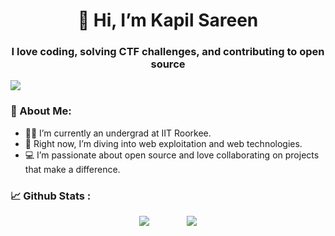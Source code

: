 <h1 align="center">👋 Hi, I’m Kapil Sareen</h1>
<h3 align="center">I love coding, solving CTF challenges, and contributing to open source</h3>

<img src="https://visitor-badge.laobi.icu/badge?page_id=KapilSareen"/>


### 🤠 About Me:

- 👨‍🎓 I’m currently an undergrad at IIT Roorkee.
- 🌱 Right now, I’m diving into web exploitation and web technologies.
- 💻 I’m passionate about open source and love collaborating on projects that make a difference.

### 📈 Github Stats :

<div align="center">
    <img align=top src="https://github-readme-stats.vercel.app/api?username=KapilSareen&theme=tokyonight"/>
        <img align=top src="https://github-readme-stats.vercel.app/api/top-langs/?username=KapilSareen&theme=tokyonight&layout=compact&exclude_repo=DAI-101_assignments"/>
</div>

